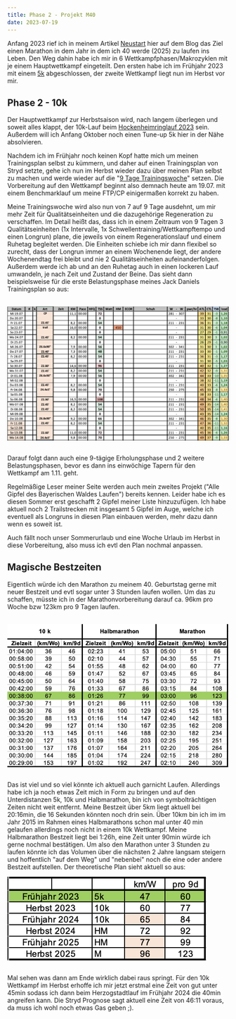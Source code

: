 ```yaml
---
title: Phase 2 - Projekt M40
date: 2023-07-19
---
```


Anfang 2023 rief ich in meinem Artikel [Neustart](/posts/2023-01-01-Neustart) hier auf dem Blog das Ziel einen Marathon in dem Jahr in dem ich 40 werde (2025) zu laufen ins Leben. Den Weg dahin habe ich mir in 6 Wettkampfphasen/Makrozyklen mit je einem Hauptwettkampf eingeteilt. Den ersten habe ich im Frühjahr 2023 mit einem [5k](/posts/2023-05-01-Herzogstadtlauf) abgeschlossen, der zweite Wettkampf liegt nun im Herbst vor mir.

## Phase 2 - 10k

Der Hauptwettkampf zur Herbstsaison wird, nach langem überlegen und soweit alles klappt, der 10k-Lauf beim <a href='https://www.asgtria-hockenheim.de/Hockenheimringlauf/' class='external' target='_blank' rel='noopener'>Hockenheimringlauf 2023</a> sein. Außerdem will ich Anfang Oktober noch einen Tune-up 5k hier in der Nähe absolvieren.

Nachdem ich im Frühjahr noch keinen Kopf hatte mich um meinen Trainingsplan selbst zu kümmern, und daher auf einen Trainingsplan von Stryd setzte, gehe ich nun im Herbst wieder dazu über meinen Plan selbst zu machen und werde wieder auf die "[9 Tage Trainingswoche](/posts/2020-02-05-laengere-mikrozyklen-introducing-nanozyklen)" setzen. Die Vorbereitung auf den Wettkampf beginnt also demnach heute am 19.07. mit einem Benchmarklauf um meine FTP/CP einigermaßen korrekt zu haben.

Meine Trainingswoche wird also nun von 7 auf 9 Tage ausdehnt, um mir mehr Zeit für Qualitätseinheiten und die dazugehörige Regeneration zu verschaffen. Im Detail heißt das, dass ich in einem Zeitraum von 9 Tagen 3 Qualitätseinheiten (1x Intervalle, 1x Schwellentraining/Wettkampftempo und einen Longrun) plane, die jeweils von einem Regenerationslauf und einem Ruhetag begleitet werden. Die Einheiten schiebe ich mir dann flexibel so zurecht, dass der Longrun immer an einem Wochenende liegt, der andere Wochenendtag frei bleibt und nie 2 Qualitätseinheiten aufeinanderfolgen. Außerdem werde ich ab und an den Ruhetag auch in einen lockeren Lauf umwandeln, je nach Zeit und Zustand der Beine. Das sieht dann beispielsweise für die erste Belastungsphase meines Jack Daniels Trainingsplan so aus: <br><br>

[<img src='/assets/images/2023/Nanozyklen.png' class='w-4/5' align='center'/>](/assets/images/2023/Nanozyklen.png)<br><br>

Darauf folgt dann auch eine 9-tägige Erholungsphase und 2 weitere Belastungsphasen, bevor es dann ins einwöchige Tapern für den Wettkampf am 1.11. geht.

Regelmäßige Leser meiner Seite werden auch mein zweites Projekt ("Alle Gipfel des Bayerischen Waldes Laufen") bereits kennen. Leider habe ich es diesen Sommer erst geschafft 2 Gipfel meiner Liste hinzuzufügen. Ich habe aktuell noch 2 Trailstrecken mit insgesamt 5 Gipfel im Auge, welche ich eventuell als Longruns in diesen Plan einbauen werden, mehr dazu dann wenn es soweit ist.

Auch fällt noch unser Sommerurlaub und eine Woche Urlaub im Herbst in diese Vorbereitung, also muss ich evtl den Plan nochmal anpassen.

## Magische Bestzeiten

Eigentlich würde ich den Marathon zu meinem 40. Geburtstag gerne mit neuer Bestzeit und evtl sogar unter 3 Stunden laufen wollen. Um das zu schaffen, müsste ich in der Marathonvorbereitung darauf ca. 96km pro Woche bzw 123km pro 9 Tagen laufen. <br><br>

[<img src='/assets/images/2023/Bestzeit_vol.png' class='w-4/5' align='center'/>](/assets/images/2023/Bestzeit_vol.png)<br><br>

Das ist viel und so viel könnte ich aktuell auch garnicht Laufen. Allerdings habe ich ja noch etwas Zeit mich in Form zu bringen und auf den Unterdistanzen 5k, 10k und Halbmarathon, bin ich von symbolträchtigen Zeiten nicht weit entfernt. Meine Bestzeit über 5km liegt aktuell bei 20:16min, die 16 Sekunden könnten noch drin sein. Über 10km bin ich im im Jahr 2015 im Rahmen eines Halbmarathons schon mal unter 40 min gelaufen allerdings noch nicht in einem 10k Wettkampf. Meine Halbmarathon Bestzeit liegt bei 1:26h, eine Zeit unter 90min würde ich gerne nochmal bestätigen. Um also den Marathon unter 3 Stunden zu laufen könnte ich das Volumen über die nächsten 2 Jahre langsam steigern und hoffentlich "auf dem Weg" und "nebenbei" noch die eine oder andere Bestzeit aufstellen. Der theoretische Plan sieht aktuell so aus:

[<img src='/assets/images/2023/Volumen_Plan.png' class='w-3G5/5' align='center'/>](/assets/images/2023/Volumen_Plan.png)<br><br>

Mal sehen was dann am Ende wirklich dabei raus springt. Für den 10k Wettkampf im Herbst erhoffe ich mir jetzt erstmal eine Zeit von gut unter 45min sodass ich dann beim Herzogstadtlauf im Frühjahr 2024 die 40min angreifen kann. Die Stryd Prognose sagt aktuell eine Zeit von 46:11 voraus, da muss ich wohl noch etwas Gas geben ;).

<br><br>
